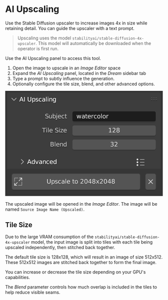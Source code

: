 # AI Upscaling
Use the Stable Diffusion upscaler to increase images 4x in size while retaining detail. You can guide the upscaler with a text prompt.

> Upscaling uses the model `stabilityai/stable-diffusion-4x-upscaler`. This model will automatically be downloaded when the operator is first run.

Use the AI Upscaling panel to access this tool.

1. Open the image to upscale in an *Image Editor* space
2. Expand the *AI Upscaling* panel, located in the *Dream* sidebar tab
3. Type a prompt to subtly influence the generation.
4. Optionally configure the tile size, blend, and other advanced options.

![](assets/ai_upscaling/panel.png)

The upscaled image will be opened in the *Image Editor*. The image will be named `Source Image Name (Upscaled)`.

## Tile Size
Due to the large VRAM consumption of the `stabilityai/stable-diffusion-4x-upscaler` model, the input image is split into tiles with each tile being upscaled independently, then stitched back together.

The default tile size is 128x128, which will result in an image of size 512x512. These 512x512 images are stitched back together to form the final image.

You can increase or decrease the tile size depending on your GPU's capabilities.

The *Blend* parameter controls how much overlap is included in the tiles to help reduce visible seams.